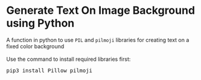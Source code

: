 # Generate Text On Image Background using Python
A function in python to use <code>PIL</code> and <code>pilmoji</code> libraries for creating text on a fixed color background<br><br>
Use the command to install required libraries first:<br>
<pre>pip3 install Pillow pilmoji</pre>
